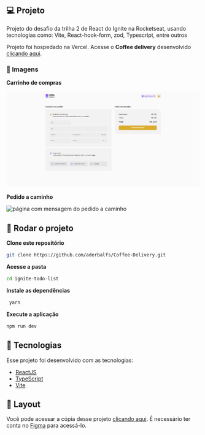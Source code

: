 <img src="./github/coffee-delivery-preview.png" alt="" />

## 💻 Projeto

Projeto do desafio da trilha 2 de React do Ignite na Rocketseat, usando tecnologias como: Vite, React-hook-form, zod, Typescript, entre outros

Projeto foi hospedado na Vercel. Acesse o **Coffee delivery** desenvolvido [clicando aqui](https://coffee-delivery-six.vercel.app).

### 📸 Imagens

**Carrinho de compras**

<img src=".github/carrinho-de-compras.png" alt="Página com o carrinho de compras" />

**Pedido a caminho**

<img src=".github/pedido-a-caminho" alt="página com mensagem do pedido a caminho" />

## 🧭 Rodar o projeto

**Clone este repositório**

```bash
git clone https://github.com/aderbalfs/Coffee-Delivery.git
```

**Acesse a pasta**

```bash
cd ignite-todo-list
```

**Instale as dependências**

```bash
 yarn 
```

**Execute a aplicação**

```bash
npm run dev
```

## 🚀 Tecnologias

Esse projeto foi desenvolvido com as tecnologias:

- [ReactJS](https://pt-br.reactjs.org/)
- [TypeScript](https://www.typescriptlang.org/pt/)
- [Vite](https://vitejs.dev/)

## 🔖 Layout

Você pode acessar a cópia desse projeto [clicando aqui](https://www.figma.com/file/HtpDNS2YknfdvdkPMUAMJQ/Coffee-Delivery-(Copy)?node-id=0%3A1). É necessário ter conta no [Figma](https://figma.com) para acessá-lo.




